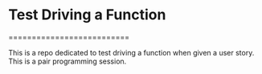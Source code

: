 # Test Driving a Function
==========================

This is a repo dedicated to test driving a function when given a user story. This is a pair programming session. 
